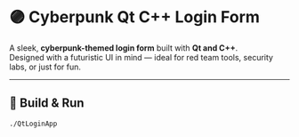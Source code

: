 # 🟣 Cyberpunk Qt C++ Login Form

A sleek, **cyberpunk-themed login form** built with **Qt and C++**.  
Designed with a futuristic UI in mind — ideal for red team tools, security labs, or just for fun.

---

## 🚀 Build & Run

```bash
./QtLoginApp
